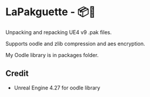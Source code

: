 # LaPakguette - 📦🥖
Unpacking and repacking UE4 v9 .pak files.

Supports oodle and zlib compression and aes encryption.

My Oodle library is in packages folder.

## Credit
- Unreal Engine 4.27 for oodle library

